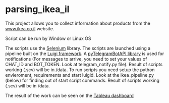# parsing_ikea_il
 
<p>This project allows you to collect information about products from the <a href='https://www.ikea.co.il
'> www.ikea.co.il</a> website.</p>
<p>Script can be run by Window or Linux OS</p>
<p>
The scripts use the <a href='https://www.selenium.dev/selenium/docs/api/py/'> Selenium</a> library. 
The scripts are launched using a pipeline built on the <a href='https://github.com/spotify/luigi'>Luigi framework</a>. 
A <a href='https://github.com/eternnoir/pyTelegramBotAPI'>pyTelegramBotAPI library</a> is used for notifications (For messages to arrive,
you need to set your values of CHAT_ID and BOT_TOKEN. Look at telegram_notify.py file). 
Result of scripts working (.scv) will be in /data. To run scripts you need setup the python envieroment, requirements and start luigid. Look at the ikea_pipeline.py (below) for finding out of start script commands. 
Result of scripts working (.scv) will be in /data.</p>
The result of the work can be seen on the <a href='https://public.tableau.com/profile/alexander.feldman8264#!/vizhome/SearchIkeaILproducts/SearchIkeaIsraelProducts'>
Tableau dashboard</a>
